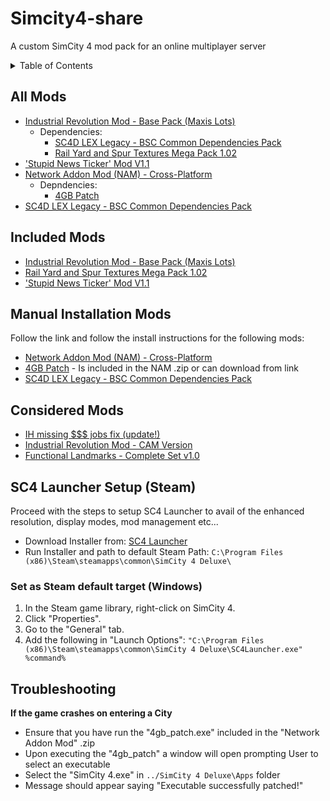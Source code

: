 # Simcity4-share
A custom SimCity 4 mod pack for an online multiplayer server

<!-- TABLE OF CONTENTS -->
<details>
  <summary>Table of Contents</summary>
  <ol>
    <li>
      <a href="#all-mods">All Mods</a>
    </li>
    <li>
      <a href="#included-mods">Included Mods</a>
    </li>
    <li>
      <a href="#manual-installation-mods">Manual Installation Mods</a>
    </li>
    <li>
      <a href="#considered-mods">Considered Mods</a>
    </li>
    <li>
      <a href="#sc4-launcher-setup-steam">SC4 Launcher Setup (Steam)</a>
      <ol>
        <li>
          <a href="#set-as-steam-default-target-windows">Set as Steam default target (Windows)</a>
        </li>
      </ol>
    </li>
    <li>
      <a href="#troubleshooting">Troubleshooting</a>
    </li>
  </ol>
</details>

## All Mods

- [Industrial Revolution Mod - Base Pack (Maxis Lots)](https://community.simtropolis.com/files/file/28268-industrial-revolution-mod-base-pack-maxis-lots/)
  - Dependencies:
    - [SC4D LEX Legacy - BSC Common Dependencies Pack](https://sc4evermore.com/index.php/downloads/download/22-dependencies/3-sc4d-lex-legacy-bsc-common-dependencies-pack)
    - [Rail Yard and Spur Textures Mega Pack 1.02](https://community.simtropolis.com/files/file/22325-rail-yard-and-spur-mega-pak-1-version-2/)
- ['Stupid News Ticker' Mod V1.1](https://community.simtropolis.com/files/file/21323-stupid-news-ticker-mod-v11/)
- [Network Addon Mod (NAM) - Cross-Platform](https://community.simtropolis.com/files/file/26793-network-addon-mod-nam-cross-platform/)
  - Depndencies:
    - [4GB Patch](https://ntcore.com/?page_id=371)
- [SC4D LEX Legacy - BSC Common Dependencies Pack](https://sc4evermore.com/index.php/downloads/download/22-dependencies/3-sc4d-lex-legacy-bsc-common-dependencies-pack)

## Included Mods

- [Industrial Revolution Mod - Base Pack (Maxis Lots)](https://community.simtropolis.com/files/file/28268-industrial-revolution-mod-base-pack-maxis-lots/)
- [Rail Yard and Spur Textures Mega Pack 1.02](https://community.simtropolis.com/files/file/22325-rail-yard-and-spur-mega-pak-1-version-2/)
- ['Stupid News Ticker' Mod V1.1](https://community.simtropolis.com/files/file/21323-stupid-news-ticker-mod-v11/)

## Manual Installation Mods

Follow the link and follow the install instructions for the following mods:
- [Network Addon Mod (NAM) - Cross-Platform](https://community.simtropolis.com/files/file/26793-network-addon-mod-nam-cross-platform/)
- [4GB Patch](https://ntcore.com/?page_id=371) - Is included in the NAM .zip or can download from link
- [SC4D LEX Legacy - BSC Common Dependencies Pack](https://sc4evermore.com/index.php/downloads/download/22-dependencies/3-sc4d-lex-legacy-bsc-common-dependencies-pack)

## Considered Mods

- [IH missing $$$ jobs fix (update!)](https://community.simtropolis.com/files/file/22771-ih-missing-jobs-fix-update/)
- [Industrial Revolution Mod - CAM Version](https://community.simtropolis.com/files/file/29669-industrial-revolution-mod-cam-version/)
- [Functional Landmarks - Complete Set v1.0](https://community.simtropolis.com/files/file/21340-functional-landmarks-complete-set-v10/)

## SC4 Launcher Setup (Steam)
Proceed with the steps to setup SC4 Launcher to avail of the enhanced resolution, display modes, mod management etc...

- Download Installer from: [SC4 Launcher](https://community.simtropolis.com/files/file/28544-sc4-launcher/)
- Run Installer and path to default Steam Path: `C:\Program Files (x86)\Steam\steamapps\common\SimCity 4 Deluxe\`

### Set as Steam default target (Windows)

1. In the Steam game library, right-click on SimCity 4.
2. Click "Properties".
3. Go to the "General" tab.
4. Add the following in "Launch Options": `"C:\Program Files (x86)\Steam\steamapps\common\SimCity 4 Deluxe\SC4Launcher.exe" %command%`

## Troubleshooting
**If the game crashes on entering a City**

- Ensure that you have run the "4gb_patch.exe" included in the "Network Addon Mod" .zip
- Upon executing the "4gb_patch" a window will open prompting User to select an executable
- Select the "SimCity 4.exe" in `../SimCity 4 Deluxe\Apps` folder
- Message should appear saying "Executable successfully patched!"
